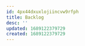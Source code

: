 ```yaml
---
id: 4px44dxuxlojiincvw9rfph
title: Backlog
desc: ''
updated: 1689122379729
created: 1689122379729
---
```

